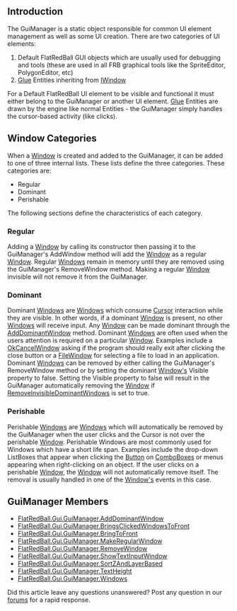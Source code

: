 ## Introduction

The GuiManager is a static object responsible for common UI element management as well as some UI creation. There are two categories of UI elements:

1.  Default FlatRedBall GUI objects which are usually used for debugging and tools (these are used in all FRB graphical tools like the SpriteEditor, PolygonEditor, etc)
2.  [Glue](/frb/docs/index.php?title=Glue "Glue") Entities inheriting from [IWindow](/frb/docs/index.php?title=Glue:Tutorials:Using_IWindow "Glue:Tutorials:Using IWindow")

For a Default FlatRedBall UI element to be visible and functional it must either belong to the GuiManager or another UI element. [Glue](/frb/docs/index.php?title=Glue "Glue") Entities are drawn by the engine like normal Entities - the GuiManager simply handles the cursor-based activity (like clicks).

## Window Categories

When a [Window](/frb/docs/index.php?title=FlatRedBall.Gui.Window "FlatRedBall.Gui.Window") is created and added to the GuiManager, it can be added to one of three internal lists. These lists define the three categories. These categories are:

-   Regular
-   Dominant
-   Perishable

The following sections define the characteristics of each category.

### Regular

Adding a [Window](/frb/docs/index.php?title=FlatRedBall.Gui.Window "FlatRedBall.Gui.Window") by calling its constructor then passing it to the GuiManager's AddWindow method will add the [Window](/frb/docs/index.php?title=FlatRedBall.Gui.Window "FlatRedBall.Gui.Window") as a regular [Window](/frb/docs/index.php?title=FlatRedBall.Gui.Window "FlatRedBall.Gui.Window"). Regular [Windows](/frb/docs/index.php?title=FlatRedBall.Gui.Window "FlatRedBall.Gui.Window") remain in memory until they are removed using the GuiManager's RemoveWindow method. Making a regular [Window](/frb/docs/index.php?title=FlatRedBall.Gui.Window "FlatRedBall.Gui.Window") invisible will not remove it from the GuiManager.

### Dominant

Dominant [Windows](/frb/docs/index.php?title=FlatRedBall.Gui.Window "FlatRedBall.Gui.Window") are [Windows](/frb/docs/index.php?title=FlatRedBall.Gui.Window "FlatRedBall.Gui.Window") which consume [Cursor](/frb/docs/index.php?title=FlatRedBall.Gui.Cursor "FlatRedBall.Gui.Cursor") interaction while they are visible. In other words, if a dominant [Window](/frb/docs/index.php?title=FlatRedBall.Gui.Window "FlatRedBall.Gui.Window") is present, no other [Windows](/frb/docs/index.php?title=FlatRedBall.Gui.Window "FlatRedBall.Gui.Window") will receive input. Any [Window](/frb/docs/index.php?title=FlatRedBall.Gui.Window "FlatRedBall.Gui.Window") can be made dominant through the [AddDominantWindow](/frb/docs/index.php?title=FlatRedBall.Gui.GuiManager.AddDominantWindow "FlatRedBall.Gui.GuiManager.AddDominantWindow") method. Dominant [Windows](/frb/docs/index.php?title=FlatRedBall.Gui.Window "FlatRedBall.Gui.Window") are often used when the users attention is required on a particular [Window](/frb/docs/index.php?title=FlatRedBall.Gui.Window "FlatRedBall.Gui.Window"). Examples include a [OkCancelWindow](/frb/docs/index.php?title=FlatRedBall.Gui.OkCancelWindow "FlatRedBall.Gui.OkCancelWindow") asking if the program should really exit after clicking the close button or a [FileWindow](/frb/docs/index.php?title=FlatRedBall.Gui.FileWindow "FlatRedBall.Gui.FileWindow") for selecting a file to load in an application. Dominant [Windows](/frb/docs/index.php?title=FlatRedBall.Gui.Window "FlatRedBall.Gui.Window") can be removed by either calling the GuiManager's RemoveWindow method or by setting the dominant [Window's](/frb/docs/index.php?title=FlatRedBall.Gui.Window "FlatRedBall.Gui.Window") Visible property to false. Setting the Visible property to false will result in the GuiManager automatically removing the [Window](/frb/docs/index.php?title=FlatRedBall.Gui.Window "FlatRedBall.Gui.Window") if [RemoveInvisibleDominantWindows](/frb/docs/index.php?title=FlatRedBall.Gui.GuiManager.RemoveInvisibleDominantWindows&action=edit&redlink=1 "FlatRedBall.Gui.GuiManager.RemoveInvisibleDominantWindows (page does not exist)") is set to true.

### Perishable

Perishable [Windows](/frb/docs/index.php?title=FlatRedBall.Gui.Window "FlatRedBall.Gui.Window") are [Windows](/frb/docs/index.php?title=FlatRedBall.Gui.Window "FlatRedBall.Gui.Window") which will automatically be removed by the GuiManager when the user clicks and the Cursor is not over the perishable [Window](/frb/docs/index.php?title=FlatRedBall.Gui.Window "FlatRedBall.Gui.Window"). Perishable Windows are most commonly used for Windows which have a short life span. Examples include the drop-down ListBoxes that appear when clicking the [Button](/frb/docs/index.php?title=FlatRedBall.Gui.Button "FlatRedBall.Gui.Button") on [ComboBoxes](/frb/docs/index.php?title=FlatRedBall.Gui.ComboBox "FlatRedBall.Gui.ComboBox") or menus appearing when right-clicking on an object. If the user clicks on a perishable [Window](/frb/docs/index.php?title=FlatRedBall.Gui.Window "FlatRedBall.Gui.Window"), the [Window](/frb/docs/index.php?title=FlatRedBall.Gui.Window "FlatRedBall.Gui.Window") will not automatically remove itself. The removal is usually handled in one of the [Window's](/frb/docs/index.php?title=FlatRedBall.Gui.Window "FlatRedBall.Gui.Window") events in this case.

## GuiManager Members

-   [FlatRedBall.Gui.GuiManager.AddDominantWindow](/frb/docs/index.php?title=FlatRedBall.Gui.GuiManager.AddDominantWindow "FlatRedBall.Gui.GuiManager.AddDominantWindow")
-   [FlatRedBall.Gui.GuiManager.BringsClickedWindowsToFront](/frb/docs/index.php?title=FlatRedBall.Gui.GuiManager.BringsClickedWindowsToFront "FlatRedBall.Gui.GuiManager.BringsClickedWindowsToFront")
-   [FlatRedBall.Gui.GuiManager.BringToFront](/frb/docs/index.php?title=FlatRedBall.Gui.GuiManager.BringToFront "FlatRedBall.Gui.GuiManager.BringToFront")
-   [FlatRedBall.Gui.GuiManager.MakeRegularWindow](/frb/docs/index.php?title=FlatRedBall.Gui.GuiManager.MakeRegularWindow "FlatRedBall.Gui.GuiManager.MakeRegularWindow")
-   [FlatRedBall.Gui.GuiManager.RemoveWindow](/frb/docs/index.php?title=FlatRedBall.Gui.GuiManager.RemoveWindow "FlatRedBall.Gui.GuiManager.RemoveWindow")
-   [FlatRedBall.Gui.GuiManager.ShowTextInputWindow](/frb/docs/index.php?title=FlatRedBall.Gui.GuiManager.ShowTextInputWindow "FlatRedBall.Gui.GuiManager.ShowTextInputWindow")
-   [FlatRedBall.Gui.GuiManager.SortZAndLayerBased](/frb/docs/index.php?title=FlatRedBall.Gui.GuiManager.SortZAndLayerBased "FlatRedBall.Gui.GuiManager.SortZAndLayerBased")
-   [FlatRedBall.Gui.GuiManager.TextHeight](/frb/docs/index.php?title=FlatRedBall.Gui.GuiManager.TextHeight "FlatRedBall.Gui.GuiManager.TextHeight")
-   [FlatRedBall.Gui.GuiManager.Windows](/frb/docs/index.php?title=FlatRedBall.Gui.GuiManager.Windows "FlatRedBall.Gui.GuiManager.Windows")

Did this article leave any questions unanswered? Post any question in our [forums](/frb/forum.md) for a rapid response.
